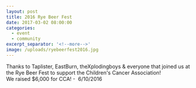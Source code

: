 ```yaml
---
layout: post
title: 2016 Rye Beer Fest
date: 2017-03-02 08:00:00
categories:
  - event
  - community
excerpt_separator: '<!--more-->'
image: /uploads/ryebeerfest2016.jpg
---
```



Thanks to Taplister, EastBurn, theXplodingboys & everyone that joined us at the Rye Beer Fest to support the Children's Cancer Association!
<br>We raised $6,000 for CCA! -  6/10/2016